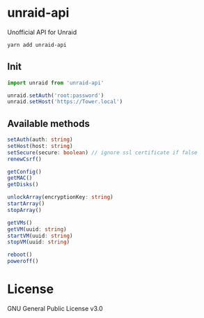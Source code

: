 # unraid-api

Unofficial API for Unraid

```bash
yarn add unraid-api
```

## Init

```ts
import unraid from 'unraid-api'

unraid.setAuth('root:password')
unraid.setHost('https://Tower.local')
```
## Available methods

```ts
setAuth(auth: string)
setHost(host: string)
setSecure(secure: boolean) // ignore ssl certificate if false
renewCsrf()

getConfig()
getMAC()
getDisks()

unlockArray(encryptionKey: string)
startArray()
stopArray()

getVMs()
getVM(uuid: string)
startVM(uuid: string)
stopVM(uuid: string)

reboot()
poweroff()
```

# License

GNU General Public License v3.0
